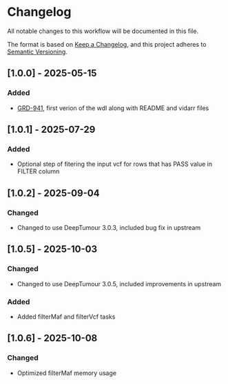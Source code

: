 # Changelog
All notable changes to this workflow will be documented in this file.

The format is based on [Keep a Changelog](https://keepachangelog.com/en/1.0.0/),
and this project adheres to [Semantic Versioning](https://semver.org/spec/v2.0.0.html).


## [1.0.0] - 2025-05-15
### Added
- [GRD-941](https://jira.oicr.on.ca/browse/GRD-941), first verion of the wdl along with README and vidarr files

## [1.0.1] - 2025-07-29
### Added
- Optional step of fitering the input vcf for rows that has PASS value in FILTER column

## [1.0.2] - 2025-09-04
### Changed
- Changed to use DeepTumour 3.0.3, included bug fix in upstream

## [1.0.5] - 2025-10-03
### Changed
- Changed to use DeepTumour 3.0.5, included improvements in upstream
### Added
- Added filterMaf and filterVcf tasks

## [1.0.6] - 2025-10-08
### Changed
- Optimized filterMaf memory usage
